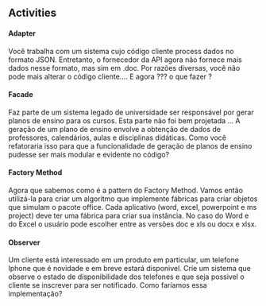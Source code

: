 ## Activities

#### Adapter

Você trabalha com um sistema cujo código cliente process dados no formato JSON. Entretanto, o fornecedor da API agora não fornece mais dados nesse formato, mas sim em .doc. Por razões diversas, você não pode mais alterar o código cliente….  E agora ??? o que fazer ?

#### Facade
Faz parte de um sistema legado de universidade ser responsável por gerar planos de ensino para os cursos.
Esta parte não foi bem projetada ...
A geração de um plano de ensino envolve a obtenção de dados de professores, calendários, aulas e disciplinas didáticas.
Como você refatoraria isso para que a funcionalidade de geração de planos de ensino pudesse ser mais modular e evidente no código?


#### Factory Method
Agora que sabemos como é a pattern do Factory Method. Vamos então utilizá-la para criar um algoritmo que implemente fábricas para criar objetos que simulam o pacote office.
Cada aplicativo (word, excel, powerpoint e ms project) deve ter uma fábrica para criar sua instância.
No caso do Word e do Excel o usuário pode escolher entre as versões doc e xls ou docx e xlsx.


#### Observer
Um cliente está interessado em um produto em particular, um telefone Iphone que é novidade e em breve estará disponivel. Crie um sistema que observe o estado de disponibilidade dos telefones e que seja possivel o cliente se inscrever para ser notificado.
Como faríamos essa implementação?
